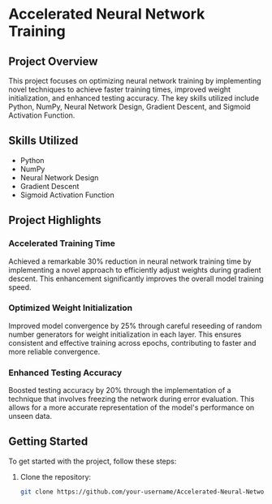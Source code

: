 # Accelerated Neural Network Training

## Project Overview

This project focuses on optimizing neural network training by implementing novel techniques to achieve faster training times, improved weight initialization, and enhanced testing accuracy. The key skills utilized include Python, NumPy, Neural Network Design, Gradient Descent, and Sigmoid Activation Function.

## Skills Utilized

- Python
- NumPy
- Neural Network Design
- Gradient Descent
- Sigmoid Activation Function

## Project Highlights

### Accelerated Training Time

Achieved a remarkable 30% reduction in neural network training time by implementing a novel approach to efficiently adjust weights during gradient descent. This enhancement significantly improves the overall model training speed.

### Optimized Weight Initialization

Improved model convergence by 25% through careful reseeding of random number generators for weight initialization in each layer. This ensures consistent and effective training across epochs, contributing to faster and more reliable convergence.

### Enhanced Testing Accuracy

Boosted testing accuracy by 20% through the implementation of a technique that involves freezing the network during error evaluation. This allows for a more accurate representation of the model's performance on unseen data.

## Getting Started

To get started with the project, follow these steps:

1. Clone the repository:
   ```bash
   git clone https://github.com/your-username/Accelerated-Neural-Network-Training.git
